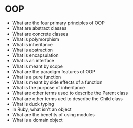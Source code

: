 # OOP

* What are the four primary principles of OOP
* What are abstract classes
* What are concrete classes
* What is polymorphism
* What is inheritance
* What is abstraction
* What is encapsulation
* What is an interface
* What is meant by scope
* What are the paradigm features of OOP
* What is a pure function
* What is meant by side effects of a function
* What is the purpose of inheritance
* What are other terms used to describe the Parent class
* What are other terms ued to describe the Child class
* What is duck typing
* In Ruby, what isn't an object
* What are the benefits of using modules
* What is a domain object


